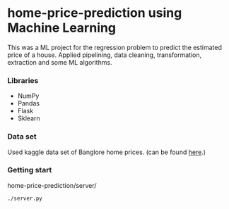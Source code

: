 # home-price-prediction using Machine Learning

This was a ML project for the regression problem to predict the estimated price of a house. Applied pipelining, data cleaning, transformation, extraction and some ML algorithms.

### Libraries
<ul>
 <li>NumPy</li>
 <li>Pandas</li>
 <li>Flask</li>
 <li>Sklearn</li>
</ul>

### Data set
<p>Used kaggle data set of Banglore home prices. (can be found <a href="https://www.kaggle.com/datasets">here</a>.)</p>

### Getting start
home-price-prediction/server/

    ./server.py
